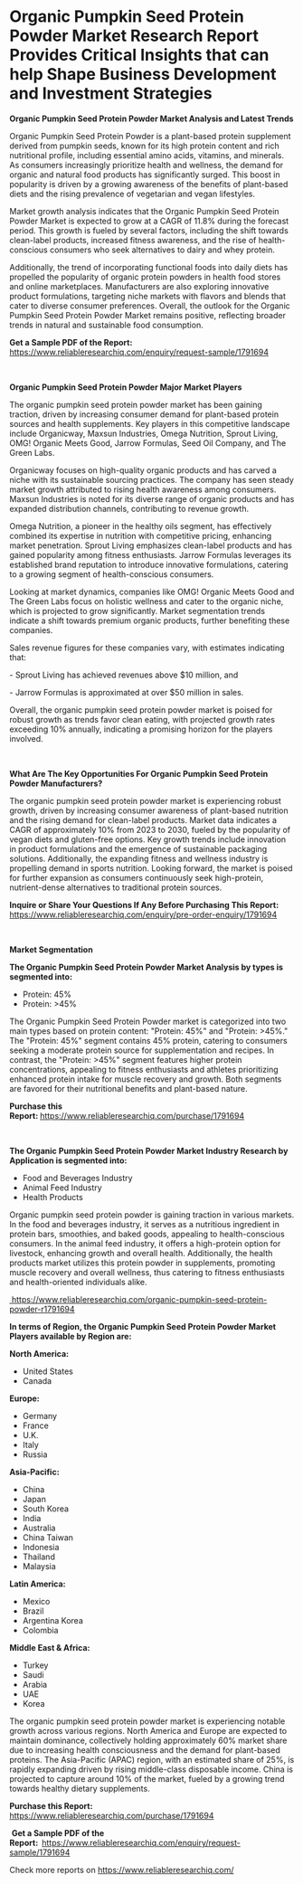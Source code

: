 <p><h1>Organic Pumpkin Seed Protein Powder Market Research Report Provides Critical Insights that can help Shape Business Development and Investment Strategies</h1></p><p><strong>Organic Pumpkin Seed Protein Powder Market Analysis and Latest Trends</strong></p>
<p><p>Organic Pumpkin Seed Protein Powder is a plant-based protein supplement derived from pumpkin seeds, known for its high protein content and rich nutritional profile, including essential amino acids, vitamins, and minerals. As consumers increasingly prioritize health and wellness, the demand for organic and natural food products has significantly surged. This boost in popularity is driven by a growing awareness of the benefits of plant-based diets and the rising prevalence of vegetarian and vegan lifestyles.</p><p>Market growth analysis indicates that the Organic Pumpkin Seed Protein Powder Market is expected to grow at a CAGR of 11.8% during the forecast period. This growth is fueled by several factors, including the shift towards clean-label products, increased fitness awareness, and the rise of health-conscious consumers who seek alternatives to dairy and whey protein. </p><p>Additionally, the trend of incorporating functional foods into daily diets has propelled the popularity of organic protein powders in health food stores and online marketplaces. Manufacturers are also exploring innovative product formulations, targeting niche markets with flavors and blends that cater to diverse consumer preferences. Overall, the outlook for the Organic Pumpkin Seed Protein Powder Market remains positive, reflecting broader trends in natural and sustainable food consumption.</p></p>
<p><strong>Get a Sample PDF of the Report:&nbsp;</strong> <a href="https://www.reliableresearchiq.com/enquiry/request-sample/1791694?utm_campaign=2196&utm_medium=2&utm_source=Github&utm_content=ia&utm_term=14022025&utm_id=organic-pumpkin-seed-protein-powder">https://www.reliableresearchiq.com/enquiry/request-sample/1791694</a></p>
<p>&nbsp;</p>
<p><strong>Organic Pumpkin Seed Protein Powder Major Market Players</strong></p>
<p><p>The organic pumpkin seed protein powder market has been gaining traction, driven by increasing consumer demand for plant-based protein sources and health supplements. Key players in this competitive landscape include Organicway, Maxsun Industries, Omega Nutrition, Sprout Living, OMG! Organic Meets Good, Jarrow Formulas, Seed Oil Company, and The Green Labs.</p><p>Organicway focuses on high-quality organic products and has carved a niche with its sustainable sourcing practices. The company has seen steady market growth attributed to rising health awareness among consumers. Maxsun Industries is noted for its diverse range of organic products and has expanded distribution channels, contributing to revenue growth.</p><p>Omega Nutrition, a pioneer in the healthy oils segment, has effectively combined its expertise in nutrition with competitive pricing, enhancing market penetration. Sprout Living emphasizes clean-label products and has gained popularity among fitness enthusiasts. Jarrow Formulas leverages its established brand reputation to introduce innovative formulations, catering to a growing segment of health-conscious consumers. </p><p>Looking at market dynamics, companies like OMG! Organic Meets Good and The Green Labs focus on holistic wellness and cater to the organic niche, which is projected to grow significantly. Market segmentation trends indicate a shift towards premium organic products, further benefiting these companies.</p><p>Sales revenue figures for these companies vary, with estimates indicating that:</p><p>- Sprout Living has achieved revenues above $10 million, and</p><p>- Jarrow Formulas is approximated at over $50 million in sales.</p><p>Overall, the organic pumpkin seed protein powder market is poised for robust growth as trends favor clean eating, with projected growth rates exceeding 10% annually, indicating a promising horizon for the players involved.</p></p>
<p>&nbsp;</p>
<p><strong>What Are The Key Opportunities For Organic Pumpkin Seed Protein Powder Manufacturers?</strong></p>
<p><p>The organic pumpkin seed protein powder market is experiencing robust growth, driven by increasing consumer awareness of plant-based nutrition and the rising demand for clean-label products. Market data indicates a CAGR of approximately 10% from 2023 to 2030, fueled by the popularity of vegan diets and gluten-free options. Key growth trends include innovation in product formulations and the emergence of sustainable packaging solutions. Additionally, the expanding fitness and wellness industry is propelling demand in sports nutrition. Looking forward, the market is poised for further expansion as consumers continuously seek high-protein, nutrient-dense alternatives to traditional protein sources.</p></p>
<p><strong>Inquire or Share Your Questions If Any Before Purchasing This Report:</strong> <a href="https://www.reliableresearchiq.com/enquiry/pre-order-enquiry/1791694?utm_campaign=2196&utm_medium=2&utm_source=Github&utm_content=ia&utm_term=14022025&utm_id=organic-pumpkin-seed-protein-powder">https://www.reliableresearchiq.com/enquiry/pre-order-enquiry/1791694</a></p>
<p>&nbsp;</p>
<p><strong>Market Segmentation</strong></p>
<p><strong>The Organic Pumpkin Seed Protein Powder Market Analysis by types is segmented into:</strong></p>
<p><ul><li>Protein: 45%</li><li>Protein: >45%</li></ul></p>
<p><p>The Organic Pumpkin Seed Protein Powder market is categorized into two main types based on protein content: "Protein: 45%" and "Protein: >45%." The "Protein: 45%" segment contains 45% protein, catering to consumers seeking a moderate protein source for supplementation and recipes. In contrast, the "Protein: >45%" segment features higher protein concentrations, appealing to fitness enthusiasts and athletes prioritizing enhanced protein intake for muscle recovery and growth. Both segments are favored for their nutritional benefits and plant-based nature.</p></p>
<p><strong>Purchase this Report:&nbsp;</strong><a href="https://www.reliableresearchiq.com/purchase/1791694?utm_campaign=2196&utm_medium=2&utm_source=Github&utm_content=ia&utm_term=14022025&utm_id=organic-pumpkin-seed-protein-powder">https://www.reliableresearchiq.com/purchase/1791694</a></p>
<p>&nbsp;</p>
<p><strong>The Organic Pumpkin Seed Protein Powder Market Industry Research by Application is segmented into:</strong></p>
<p><ul><li>Food and Beverages Industry</li><li>Animal Feed Industry</li><li>Health Products</li></ul></p>
<p><p>Organic pumpkin seed protein powder is gaining traction in various markets. In the food and beverages industry, it serves as a nutritious ingredient in protein bars, smoothies, and baked goods, appealing to health-conscious consumers. In the animal feed industry, it offers a high-protein option for livestock, enhancing growth and overall health. Additionally, the health products market utilizes this protein powder in supplements, promoting muscle recovery and overall wellness, thus catering to fitness enthusiasts and health-oriented individuals alike.</p></p>
<p><a href="https://www.reliableresearchiq.com/organic-pumpkin-seed-protein-powder-r1791694?utm_campaign=2196&utm_medium=2&utm_source=Github&utm_content=ia&utm_term=14022025&utm_id=organic-pumpkin-seed-protein-powder">&nbsp;https://www.reliableresearchiq.com/organic-pumpkin-seed-protein-powder-r1791694</a></p>
<p><strong>In terms of Region, the Organic Pumpkin Seed Protein Powder Market Players available by Region are:</strong></p>
<p>
    <p> <strong> North America: </strong>
        <ul>
            <li>United States</li>
            <li>Canada</li>
        </ul>
        </p> 
    <p> <strong> Europe: </strong>
        <ul>
            <li>Germany</li>
            <li>France</li>
            <li>U.K.</li>
            <li>Italy</li>
            <li>Russia</li>
        </ul>
        </p> 
    <p> <strong> Asia-Pacific: </strong>
        <ul>
            <li>China</li>
            <li>Japan</li>
            <li>South Korea</li>
            <li>India</li>
            <li>Australia</li>
            <li>China Taiwan</li>
            <li>Indonesia</li>
            <li>Thailand</li>
            <li>Malaysia</li>
        </ul>
        </p> 
    <p> <strong> Latin America: </strong>
        <ul>
            <li>Mexico</li>
            <li>Brazil</li>
            <li>Argentina Korea</li>
            <li>Colombia</li>
        </ul>
        </p> 
    <p> <strong> Middle East & Africa: </strong>
        <ul>
            <li>Turkey</li>
            <li>Saudi</li>
            <li>Arabia</li>
            <li>UAE</li>
            <li>Korea</li>
        </ul>
    </p>
    </p>
<p><p>The organic pumpkin seed protein powder market is experiencing notable growth across various regions. North America and Europe are expected to maintain dominance, collectively holding approximately 60% market share due to increasing health consciousness and the demand for plant-based proteins. The Asia-Pacific (APAC) region, with an estimated share of 25%, is rapidly expanding driven by rising middle-class disposable income. China is projected to capture around 10% of the market, fueled by a growing trend towards healthy dietary supplements.</p></p>
<p><strong>Purchase this Report: </strong><a href="https://www.reliableresearchiq.com/purchase/1791694?utm_campaign=2196&utm_medium=2&utm_source=Github&utm_content=ia&utm_term=14022025&utm_id=organic-pumpkin-seed-protein-powder">https://www.reliableresearchiq.com/purchase/1791694</a></p>
<p>&nbsp;<strong>Get a Sample PDF of the Report:&nbsp;&nbsp;</strong><a href="https://www.reliableresearchiq.com/enquiry/request-sample/1791694?utm_campaign=2196&utm_medium=2&utm_source=Github&utm_content=ia&utm_term=14022025&utm_id=organic-pumpkin-seed-protein-powder">https://www.reliableresearchiq.com/enquiry/request-sample/1791694</a></p>
<p><strong></strong></p>
<p>Check more reports on <a href="https://www.reliableresearchiq.com/?utm_campaign=2196&utm_medium=2&utm_source=Github&utm_content=ia&utm_term=14022025&utm_id=organic-pumpkin-seed-protein-powder">https://www.reliableresearchiq.com/</a></p>